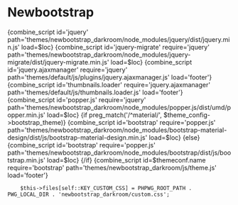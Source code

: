 # Newbootstrap
{combine_script id='jquery' path='themes/newbootstrap_darkroom/node_modules/jquery/dist/jquery.min.js' load=$loc}
{combine_script id='jquery-migrate' require='jquery' path='themes/newbootstrap_darkroom/node_modules/jquery-migrate/dist/jquery-migrate.min.js' load=$loc}
{combine_script id='jquery.ajaxmanager' require='jquery' path='themes/default/js/plugins/jquery.ajaxmanager.js' load='footer'}
{combine_script id='thumbnails.loader' require='jquery.ajaxmanager' path='themes/default/js/thumbnails.loader.js' load='footer'}
{combine_script id='popper.js' require='jquery' path='themes/newbootstrap_darkroom/node_modules/popper.js/dist/umd/popper.min.js' load=$loc}
{if preg_match('/^material/', $theme_config->bootstrap_theme)}
    {combine_script id='bootstrap' require='popper.js' path='themes/newbootstrap_darkroom/node_modules/bootstrap-material-design/dist/js/bootstrap-material-design.min.js' load=$loc}
{else}
    {combine_script id='bootstrap' require='popper.js' path='themes/newbootstrap_darkroom/node_modules/bootstrap/dist/js/bootstrap.min.js' load=$loc}
{/if}
{combine_script id=$themeconf.name require='bootstrap' path='themes/newbootstrap_darkroom/js/theme.js' load='footer'}



        $this->files[self::KEY_CUSTOM_CSS] = PHPWG_ROOT_PATH . PWG_LOCAL_DIR . 'newbootstrap_darkroom/custom.css';
